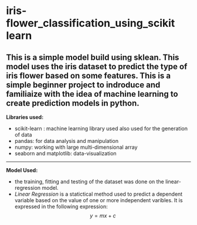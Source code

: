 # iris-flower_classification_using_scikit learn

This is a simple model build using sklean. This model uses the iris dataset to predict the type of iris flower based on some features.
This is a simple beginner project to indroduce and familiaize with the idea of machine learning to create prediction models in python.
---
**Libraries used:**
- scikit-learn : machine learning library used also used for the generation of data
- pandas: for data analysis and manipulation
- numpy: working with large multi-dimensional array
- seaborn and matplotlib: data-visualization
---
**Model Used:**
- the training, fitting and testing of the dataset was done on the linear-regression model.
-  *Linear Regression* is a statictical method used to predict a dependent variable based on the value of one or more independent varibles.
  It is expressed in the following expression:
                                              $$y = mx + c$$
